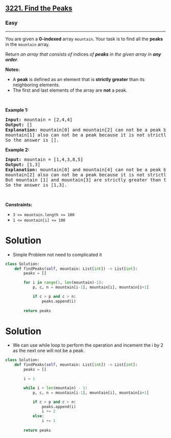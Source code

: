 <h2><a href="https://leetcode.com/problems/find-the-peaks/?envType=problem-list-v2&envId=n9iuhemc">3221. Find the Peaks</a></h2><h3>Easy</h3><hr><p>You are given a <strong>0-indexed</strong> array <code>mountain</code>. Your task is to find all the <strong>peaks</strong> in the <code>mountain</code> array.</p>

<p>Return <em>an array that consists of </em>indices<!-- notionvc: c9879de8-88bd-43b0-8224-40c4bee71cd6 --><em> of <strong>peaks</strong> in the given array in <strong>any order</strong>.</em></p>

<p><strong>Notes:</strong></p>

<ul>
	<li>A <strong>peak</strong> is defined as an element that is <strong>strictly greater</strong> than its neighboring elements.</li>
	<li>The first and last elements of the array are <strong>not</strong> a peak.</li>
</ul>

<p>&nbsp;</p>
<p><strong class="example">Example 1:</strong></p>

<pre>
<strong>Input:</strong> mountain = [2,4,4]
<strong>Output:</strong> []
<strong>Explanation:</strong> mountain[0] and mountain[2] can not be a peak because they are first and last elements of the array.
mountain[1] also can not be a peak because it is not strictly greater than mountain[2].
So the answer is [].
</pre>

<p><strong class="example">Example 2:</strong></p>

<pre>
<strong>Input:</strong> mountain = [1,4,3,8,5]
<strong>Output:</strong> [1,3]
<strong>Explanation:</strong> mountain[0] and mountain[4] can not be a peak because they are first and last elements of the array.
mountain[2] also can not be a peak because it is not strictly greater than mountain[3] and mountain[1].
But mountain [1] and mountain[3] are strictly greater than their neighboring elements.
So the answer is [1,3].
</pre>

<p>&nbsp;</p>
<p><strong>Constraints:</strong></p>

<ul>
	<li><code>3 &lt;= mountain.length &lt;= 100</code></li>
	<li><code>1 &lt;= mountain[i] &lt;= 100</code></li>
</ul>

# Solution 
* Simple Problem not need to complicated it 

```python
class Solution:
    def findPeaks(self, mountain: List[int]) -> List[int]:
        peaks = []

        for i in range(1, len(mountain)-1):
            p, c, n = mountain[i-1], mountain[i], mountain[i+1]

            if c > p and c > n:
                peaks.append(i)
        
        return peaks
```

# Solution 
* We can use while loop to perform the operation and incement the i by 2 as the next one will not be a peak. 

```python
class Solution:
    def findPeaks(self, mountain: List[int]) -> List[int]:
        peaks = []

        i = 1

        while i < len(mountain) - 1:
            p, c, n = mountain[i-1], mountain[i], mountain[i+1]

            if c > p and c > n:
                peaks.append(i)
                i += 2
            else:
                i += 1
        
        return peaks
```
